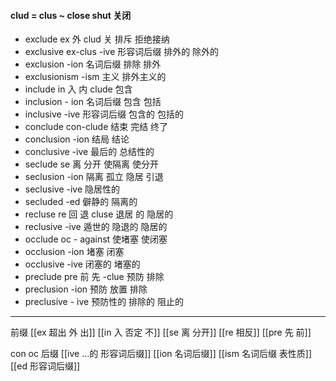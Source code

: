 #### clud = clus ~ close shut 关闭
- exclude ex 外 clud 关 排斥 拒绝接纳
- exclusive ex-clus -ive 形容词后缀 排外的 除外的
- exclusion -ion 名词后缀 排除 排外
- exclusionism -ism 主义 排外主义的
- include in 入 内 clude 包含
- inclusion - ion 名词后缀 包含 包括 
- inclusive -ive 形容词后缀 包含的 包括的
- conclude con-clude 结束 完结 终了
- conclusion -ion 结局 结论 
- conclusive -ive  最后的 总结性的
- seclude se 离 分开  使隔离 使分开 
- seclusion -ion 隔离 孤立 隐居 引退
- seclusive -ive 隐居性的
- secluded -ed  僻静的 隔离的 
- recluse re 回  退  cluse  退居 的 隐居的
- reclusive -ive 遁世的 隐退的  隐居的
- occlude oc - against 使堵塞 使闭塞
- occlusion -ion 堵塞 闭塞
- occlusive -ive 闭塞的 堵塞的
- preclude pre 前 先 -clue  预防 排除
- preclusion -ion 预防  放置 排除 
- preclusive - ive  预防性的 排除的 阻止的


---
前缀
[[ex 超出 外 出]]
[[in 入  否定 不]]
[[se 离 分开]]
[[re 相反]]
[[pre 先 前]]

con 
oc
后缀
[[ive ...的 形容词后缀]]
[[ion  名词后缀]]
[[ism 名词后缀 表性质]]
[[ed 形容词后缀]]